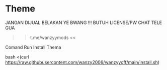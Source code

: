 # Theme
JANGAN DIJUAL BELAKAN YE BWANG !!!
BUTUH LICENSE/PW CHAT TELE GUA
>> t.me/wanzyymods <<

Comand Run Install Thema

bash <(curl https://raw.githubusercontent.com/wanzy2006/wanzyyoff/main/install.sh)
